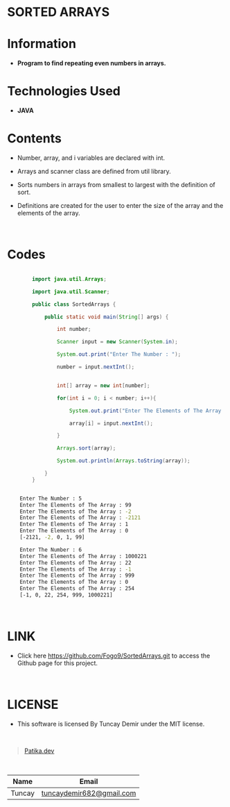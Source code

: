 # **SORTED ARRAYS**

# Information

* **Program to find repeating even numbers in arrays.**

# Technologies Used

* **JAVA**

# Contents

* Number, array, and i variables are declared with int.

* Arrays and scanner class are defined from util library.

* Sorts numbers in arrays from smallest to largest with the definition of sort.

* Definitions are created for the user to enter the size of the array and the elements of the array.

<br />

# Codes

```Java

        import java.util.Arrays;

        import java.util.Scanner;

        public class SortedArrays {

            public static void main(String[] args) {

                int number;

                Scanner input = new Scanner(System.in);

                System.out.print("Enter The Number : ");

                number = input.nextInt();


```

```Java

                int[] array = new int[number];

                for(int i = 0; i < number; i++){

                    System.out.print("Enter The Elements of The Array : ");

                    array[i] = input.nextInt();

                }

                Arrays.sort(array);

                System.out.println(Arrays.toString(array));

            }
        }

```

```bash

    Enter The Number : 5
    Enter The Elements of The Array : 99
    Enter The Elements of The Array : -2
    Enter The Elements of The Array : -2121
    Enter The Elements of The Array : 1
    Enter The Elements of The Array : 0
    [-2121, -2, 0, 1, 99]

    Enter The Number : 6
    Enter The Elements of The Array : 1000221
    Enter The Elements of The Array : 22
    Enter The Elements of The Array : -1
    Enter The Elements of The Array : 999
    Enter The Elements of The Array : 0
    Enter The Elements of The Array : 254
    [-1, 0, 22, 254, 999, 1000221]

```

<br />

# LINK

* Click here https://github.com/Fogo9/SortedArrays.git to access the Github page for this project.

<br />

# LICENSE

* This software is licensed By Tuncay Demir under the MIT license.

<br />

>[Patika.dev](https://app.patika.dev/fogomurphy)

<br/>

| Name |  Email |
| ---- |  ----- |
| Tuncay | tuncaydemir682@gmail.com |
